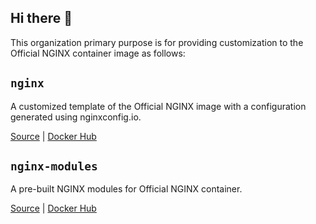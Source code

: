 ## Hi there 👋

This organization primary purpose is for providing customization to the Official NGINX container image as follows:

## `nginx`

A customized template of the Official NGINX image with a configuration generated using nginxconfig.io.

[Source](https://github.com/chocolatefrappe/nginx) | [Docker Hub](https://hub.docker.com/r/chocolatefrappe/nginx)

## `nginx-modules`

A pre-built NGINX modules for Official NGINX container.

[Source](https://github.com/chocolatefrappe/nginx-modules) | [Docker Hub](https://hub.docker.com/r/chocolatefrappe/nginx-modules)
